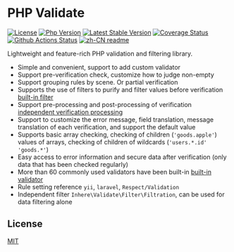 # PHP Validate

[![License](https://img.shields.io/packagist/l/inhere/php-validate.svg?style=flat-square)](LICENSE)
[![Php Version](https://img.shields.io/badge/php-%3E=8.1-brightgreen.svg?maxAge=2592000)](https://packagist.org/packages/inhere/php-validate)
[![Latest Stable Version](http://img.shields.io/packagist/v/inhere/php-validate.svg)](https://packagist.org/packages/inhere/php-validate)
[![Coverage Status](https://coveralls.io/repos/github/inhere/php-validate/badge.svg?branch=master)](https://coveralls.io/github/inhere/php-validate?branch=master)
[![Github Actions Status](https://github.com/inhere/php-validate/workflows/Unit-tests/badge.svg)](https://github.com/inhere/php-validate/actions)
[![zh-CN readme](https://img.shields.io/badge/中文-Readme-brightgreen.svg?style=for-the-badge&maxAge=2592000)](README.md)

Lightweight and feature-rich PHP validation and filtering library.

- Simple and convenient, support to add custom validator
- Support pre-verification check, customize how to judge non-empty
- Support grouping rules by scene. Or partial verification
- Supports the use of filters to purify and filter values before verification [built-in filter](#built-in-filters)
- Support pre-processing and post-processing of verification [independent verification processing](#on-in-Validation)
- Support to customize the error message, field translation, message translation of each verification, and support the default value
- Supports basic array checking, checking of children (`'goods.apple'`) values ​​of arrays, checking of children of wildcards (`'users.*.id' 'goods.*'`)
- Easy access to error information and secure data after verification (only data that has been checked regularly)
- More than 60 commonly used validators have been built-in [built-in validator](#built-in-validators)
- Rule setting reference `yii`, `laravel`, `Respect/Validation`
- Independent filter `Inhere\Validate\Filter\Filtration`, can be used for data filtering alone

## License

[MIT](LICENSE)
